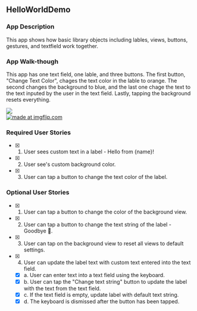 ## HelloWorldDemo

### App Description
This app shows how basic library objects including lables, views, buttons, gestures, and textfield work together. 

### App Walk-though
This app has one text field, one lable, and three buttons. The first button, "Change Text Color", chages the text color in the lable to orange.
The second changes the background to blue, and the last one chage the text to the text inputed by the user in the text field. Lastly, tapping 
the background resets everything. 

<img src="https://giphy.com/gifs/f9qE4E0MG6ONAVGTeC/html5"><br>
<a href="https://imgflip.com/gif/3kfkfh"><img src="https://i.imgflip.com/3kfkfh.gif" title="made at imgflip.com"/></a>

### Required User Stories
- [x] 1. User sees custom text in a label - Hello from {name}!
- [x] 2. User see's custom background color.
- [x] 3. User can tap a button to change the text color of the label.

### Optional User Stories
- [x] 1. User can tap a button to change the color of the background view.
- [x] 2. User can tap a button to change the text string of the label - Goodbye 👋.
- [x] 3. User can tap on the background view to reset all views to default settings.
- [x] 4. User can update the label text with custom text entered into the text field.
   - [x] a. User can enter text into a text field using the keyboard.
   - [x] b. User can tap the "Change text string" button to update the label with the text from the text field.
   - [x] c. If the text field is empty, update label with default text string.
   - [x] d. The keyboard is dismissed after the button has been tapped.
